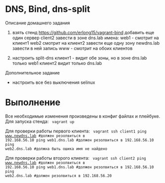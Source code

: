# DNS, Bind, dns-split
Описание домашнего задания
1. взять стенд https://github.com/erlong15/vagrant-bind 
добавить еще один сервер client2
завести в зоне dns.lab имена:
web1 - смотрит на клиент1
web2  смотрит на клиент2
завести еще одну зону newdns.lab
завести в ней запись
www - смотрит на обоих клиентов

2. настроить split-dns
клиент1 - видит обе зоны, но в зоне dns.lab только web1
клиент2 видит только dns.lab

Дополнительное задание
* настроить все без выключения selinux

# Выполнение
Все необходимые изменения произведены в конфиг файлах и плейбуке. 
Для запуска стенда:
<code>
vagrant up
</code>

Для проверки работы первого клиента:
<code>
    vagrant ssh client1
    ping www.newdns.lab #должен резолвиться в 192.168.56.10
    ping web1.dns.lab #должен резолвиться в 192.168.56.10
    ping web2.dns.lab #должна быть ошика имя не найдено
</code>

Для проверки работы второго клиента:
<code>
    vagrant ssh client2
    ping www.newdns.lab #должен резолвиться в 192.168.56.10
    ping web1.dns.lab #должен резолвиться в 192.168.56.10
    ping web2.dns.lab #должен резолвиться в 192.168.56.20

</code>
